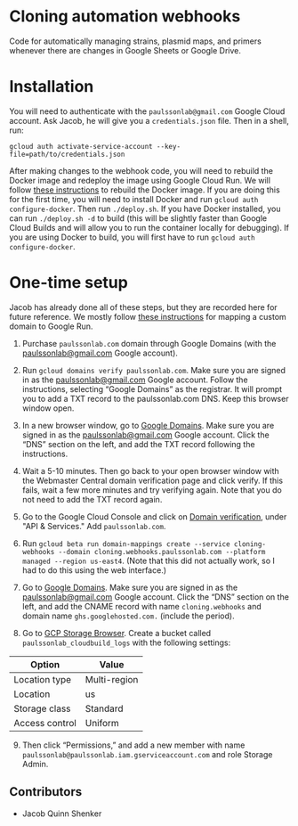 # Cloning automation webhooks

Code for automatically managing strains, plasmid maps, and primers whenever there are changes in Google Sheets or Google Drive.

# Installation

You will need to authenticate with the `paulssonlab@gmail.com` Google Cloud account. Ask Jacob, he will give you a `credentials.json` file. Then in a shell, run:
```
gcloud auth activate-service-account --key-file=path/to/credentials.json
```

After making changes to the webhook code, you will need to rebuild the Docker image and redeploy the image using Google Cloud Run. We will follow [these instructions](https://cloud.google.com/run/docs/building/containers) to rebuild the Docker image. If you are doing this for the first time, you will need to install Docker and run `gcloud auth configure-docker`. Then run `./deploy.sh`. If you have Docker installed, you can run `./deploy.sh -d` to build (this will be slightly faster than Google Cloud Builds and will allow you to run the container locally for debugging). If you are using Docker to build, you will first have to run `gcloud auth configure-docker`.

# One-time setup
Jacob has already done all of these steps, but they are recorded here for future reference. We mostly follow [these instructions](https://cloud.google.com/run/docs/mapping-custom-domains#command-line) for mapping a custom domain to Google Run.

1. Purchase `paulssonlab.com` domain through Google Domains (with the paulssonlab@gmail.com Google account).

2. Run `gcloud domains verify paulssonlab.com`. Make sure you are signed in as the paulssonlab@gmail.com Google account. Follow the instructions, selecting “Google Domains” as the registrar. It will prompt you to add a TXT record to the paulssonlab.com DNS. Keep this browser window open.

3. In a new browser window, go to [Google Domains](https://domains.google.com/m/registrar/paulssonlab.com). Make sure you are signed in as the paulssonlab@gmail.com Google account. Click the “DNS” section on the left, and add the TXT record following the instructions.

4. Wait a 5-10 minutes. Then go back to your open browser window with the Webmaster Central domain verification page and click verify. If this fails, wait a few more minutes and try verifying again. Note that you do not need to add the TXT record again.

5. Go to the Google Cloud Console and click on [Domain verification](https://console.developers.google.com/apis/credentials/domainverification?project=paulssonlab), under "API & Services." Add `paulssonlab.com`.

6. Run `gcloud beta run domain-mappings create --service cloning-webhooks --domain cloning.webhooks.paulssonlab.com --platform managed --region us-east4`. (Note that this did not actually work, so I had to do this using the web interface.)

7. Go to [Google Domains](https://domains.google.com/m/registrar/paulssonlab.com). Make sure you are signed in as the paulssonlab@gmail.com Google account. Click the “DNS” section on the left, and add the CNAME record with name `cloning.webhooks` and domain name `ghs.googlehosted.com.` (include the period).

8. Go to [GCP Storage Browser](https://console.cloud.google.com/storage/browser/). Create a bucket called `paulssonlab_cloudbuild_logs` with the following settings:

| Option | Value |
| --- | --- |
| Location type | Multi-region |
| Location | us |
| Storage class | Standard |
| Access control | Uniform |

9. Then click “Permissions,” and add a new member with name `paulssonlab@paulssonlab.iam.gserviceaccount.com` and role Storage Admin.

## Contributors

- Jacob Quinn Shenker
